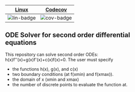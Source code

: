 | [Linux][lin-link] |  [Codecov][cov-link]  |
| :---------------: | :-------------------: |
| ![lin-badge]      | ![cov-badge]          |

[lin-badge]: https://github.com/phillyfan1138/second_order_ode_rust/workflows/Rust/badge.svg
[lin-link]:  https://github.com/phillyfan1138/second_order_ode_rust/actions
[cov-badge]: https://codecov.io/gh/phillyfan1138/second_order_ode_rust/branch/master/graph/badge.svg
[cov-link]:  https://codecov.io/gh/phillyfan1138/second_order_ode_rust

## ODE Solver for second order differential equations

This repository can solve second order ODEs: h(x)f''(x)+g(x)f'(x)+c(x)f(x)=0.  The user must specify

* the functions h(x), g(x), and c(x)
* two boundary conditions (at f(xmin) and f(xmax)).
* the domain of x (xmin and xmax)
* the number of discrete points to evaluate the function at.  
